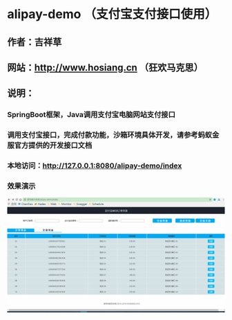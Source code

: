 # alipay-demo （支付宝支付接口使用）

## 作者：吉祥草

## 网站：http://www.hosiang.cn （狂欢马克思）

## 说明：

### SpringBoot框架，Java调用支付宝电脑网站支付接口

### 调用支付宝接口，完成付款功能，沙箱环境具体开发，请参考蚂蚁金服官方提供的开发接口文档

### 本地访问：http://127.0.0.1:8080/alipay-demo/index

### 效果演示

![alipay](src/main/resources/META-INF/resources/static/images/demo.gif  "Java调用支付宝电脑网站支付接口")
